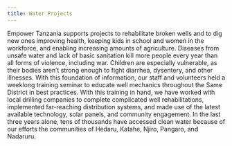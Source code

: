```yaml
---
title: Water Projects
---
```

Empower Tanzania supports projects to rehabilitate broken wells and to dig new ones improving health, keeping kids in school and women in the workforce, and enabling increasing amounts of agriculture. Diseases from unsafe water and lack of basic sanitation kill more people every year than all forms of violence, including war. Children are especially vulnerable, as their bodies aren’t strong enough to fight diarrhea, dysentery, and other illnesses. With this foundation of information, our staff and volunteers held a weeklong training seminar to educate well mechanics throughout the Same District in best practices. With this training in hand, we have worked with local drilling companies to complete complicated well rehabilitations, implemented far-reaching distribution systems, and made use of the latest available technology, solar panels, and community engagement. In the last three years alone, tens of thousands have accessed clean water because of our efforts the communities of Hedaru, Katahe, Njiro, Pangaro, and Nadaruru.